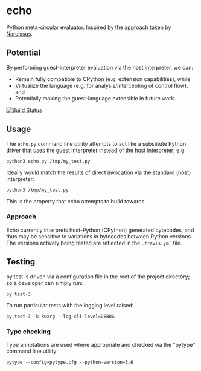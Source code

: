 # echo

Python meta-circular evaluator. Inspired by the approach taken by
[Narcissus](https://github.com/mozilla/narcissus).

## Potential

By performing guest-interpreter evaluation via the host interpreter, we can:

* Remain fully compatible to CPython (e.g. extension
  capabilities), while
* Virtualize the language (e.g. for analysis/intercepting
  of control flow), and
* Potentially making the guest-language extensible in future
  work.

[![Build Status](https://travis-ci.com/cdleary/echo.svg?branch=master)](https://travis-ci.com/cdleary/echo)

## Usage

The `echo.py` command line utility attempts to act like a substitute Python
driver that uses the guest interpreter instead of the host interpreter; e.g.

```
python3 echo.py /tmp/my_test.py
```

Ideally would match the results of direct invocation via the standard (host)
interpreter:

```
python3 /tmp/my_test.py
```

This is the property that echo attempts to build towards.

### Approach

Echo currently interprets host-Python (CPython) generated bytecodes, and thus
may be sensitive to variations in bytecodes between Python versions. The
versions actively being tested are reflected in the `.travis.yml` file.

## Testing

py.test is driven via a configuration file in the root of the project
directory; so a developer can simply run:

```
py.test-3
```

To run particular tests with the logging level raised:

```
py.test-3 -k kwarg --log-cli-level=DEBUG
```

### Type checking

Type annotations are used where appropriate and checked via the "pytype"
command line utility:

```
pytype --config=pytype.cfg --python-version=3.6
```
